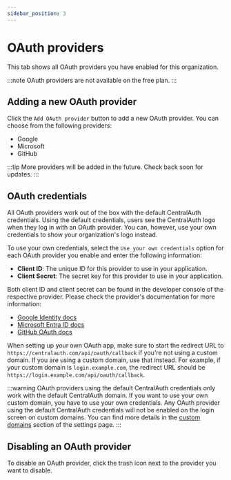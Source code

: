 ```yaml
---
sidebar_position: 3
---
```


# OAuth providers

This tab shows all OAuth providers you have enabled for this organization.

:::note
OAuth providers are not available on the free plan.
:::

## Adding a new OAuth provider

Click the `Add OAuth provider` button to add a new OAuth provider. You can choose from the following providers:

- Google
- Microsoft
- GitHub

:::tip
More providers will be added in the future. Check back soon for updates.
:::

## OAuth credentials

All OAuth providers work out of the box with the default CentralAuth credentials. Using the default credentials, users see the CentralAuth logo when they log in with an OAuth provider. You can, however, use your own credentials to show your organization's logo instead. 

To use your own credentials, select the `Use your own credentials` option for each OAuth provider you enable and enter the following information:

- **Client ID**: The unique ID for this provider to use in your application.
- **Client Secret**: The secret key for this provider to use in your application.

Both client ID and client secret can be found in the developer console of the respective provider. Please check the provider's documentation for more information:

- [Google Identity docs](https://developers.google.com/identity/protocols/oauth2)
- [Microsoft Entra ID docs](https://learn.microsoft.com/en-us/entra/identity-platform/quickstart-register-app)
- [GitHub OAuth docs](https://docs.github.com/en/apps/oauth-apps/building-oauth-apps/creating-an-oauth-app)

When setting up your own OAuth app, make sure to start the redirect URL to `https://centralauth.com/api/oauth/callback` if you're not using a custom domain. If you are using a custom domain, use that instead. For example, if your custom domain is `login.example.com`, the redirect URL should be `https://login.example.com/api/oauth/callback`.

:::warning
OAuth providers using the default CentralAuth credentials only work with the default CentralAuth domain. If you want to use your own custom domain, you have to use your own credentials. Any OAuth provider using the default CentralAuth credentials will not be enabled on the login screen on custom domains. You can find more details in the [custom domains](/admin/dashboard/organization/settings#custom-domains) section of the settings page.
:::

## Disabling an OAuth provider

To disable an OAuth provider, click the trash icon next to the provider you want to disable.